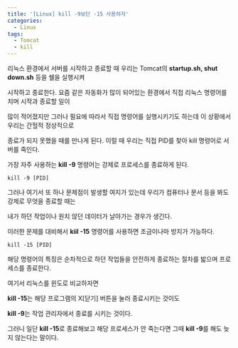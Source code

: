 ```yaml
---
title: '[Linux] kill -9보단 -15 사용하자'
categories:
  - Linux
tags:
  - Tomcat
  - kill
---
```


리눅스 환경에서 서버를 시작하고 종료할 때 우리는 Tomcat의 **startup.sh, shut down.sh** 등을 쉘을 실행시켜

시작하고 종료한다. 요즘 같은 자동화가 많이 되어있는 환경에서 직접 리눅스 명령어를 치며 시작과 종료할 일이

많이 적어졌지만 그러나 필요에 따라서 직접 명령어를 실행시키기도 하는데 이 상황에서 우리는 간헐적 정상적으로

종료가 되지 못했을 때를 만나게 된다. 이럴 때 우리는 직접 PID를 찾아 kill 명령어로 서버를 죽인다.

가장 자주 사용하는 **kill -9** 명령어는 강제로 프로세스를 종료하게 된다.

```shell
kill -9 [PID]
```

그러나 여기서 또 하나 문제점이 발생할 여지가 있는데 우리가 컴퓨터나 문서 등을 봐도 강제로 무엇을 종료할 때는

내가 하던 작업이나 원치 않던 데이터가 날아가는 경우가 생긴다.

이러한 문제를 대비해서 **kiil -15** 명령어를 사용하면 조금이나마 방지가 가능하다.

```shell
kill -15 [PID]
```

해당 명령어의 특징은 순차적으로 하던 작업들을 안전하게 종료하는 절차를 밟으며 프로세스를 종료한다.

여기서 리눅스를 윈도로 비교하자면

**kill -15**는 해당 프로그램의 X[닫기] 버튼을 눌러 종료시키는 것이도

**kill -9**는 작업 관리자에서 종료를 시키는 것이다.

그러니 일단 **kill -15**로 종료해보고 해당 프로세스가 안 죽는다면 그때 **kill -9**를 해도 늦지 않는다는 말이다.
